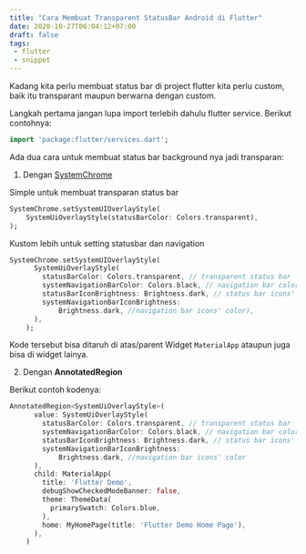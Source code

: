 ```yaml
---
title: "Cara Membuat Transparent StatusBar Android di Flutter"
date: 2020-10-27T06:04:12+07:00
draft: false
tags:
 - flutter
 - snippet
---
```


Kadang kita perlu membuat status bar di project flutter kita perlu custom, baik itu transparant maupun berwarna dengan custom.

Langkah pertama jangan lupa import terlebih dahulu flutter service. Berikut contohnya:

```dart
import 'package:flutter/services.dart';
```

Ada dua cara untuk membuat status bar background nya jadi transparan:

1. Dengan [SystemChrome](https://docs.flutter.io/flutter/services/SystemChrome-class.html)

Simple untuk membuat transparan status bar

```dart
SystemChrome.setSystemUIOverlayStyle(
    SystemUiOverlayStyle(statusBarColor: Colors.transparent),
);
```
Kustom lebih untuk setting statusbar dan navigation

```dart
SystemChrome.setSystemUIOverlayStyle(
      SystemUiOverlayStyle(
        statusBarColor: Colors.transparent, // transparent status bar
        systemNavigationBarColor: Colors.black, // navigation bar color
        statusBarIconBrightness: Brightness.dark, // status bar icons' color
        systemNavigationBarIconBrightness:
            Brightness.dark, //navigation bar icons' color),
      ),
    );
```

Kode tersebut bisa ditaruh di atas/parent Widget `MaterialApp` ataupun juga bisa di widget lainya.

2. Dengan **AnnotatedRegion**

Berikut contoh kodenya:

```dart
AnnotatedRegion<SystemUiOverlayStyle>(
      value: SystemUiOverlayStyle(
        statusBarColor: Colors.transparent, // transparent status bar
        systemNavigationBarColor: Colors.black, // navigation bar color
        statusBarIconBrightness: Brightness.dark, // status bar icons' color
        systemNavigationBarIconBrightness:
            Brightness.dark, //navigation bar icons' color
      ),
      child: MaterialApp(
        title: 'Flutter Demo',
        debugShowCheckedModeBanner: false,
        theme: ThemeData(
          primarySwatch: Colors.blue,
        ),
        home: MyHomePage(title: 'Flutter Demo Home Page'),
      ),
    )
```